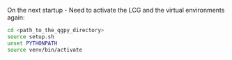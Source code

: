 On the next startup - Need to activate the LCG and the virtual environments again:

```bash
cd <path_to_the_qgpy_directory>
source setup.sh
unset PYTHONPATH
source venv/bin/activate
```